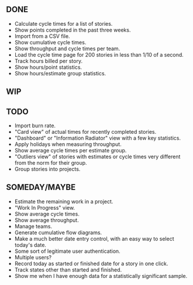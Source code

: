 DONE
----
* Calculate cycle times for a list of stories.
* Show points completed in the past three weeks.
* Import from a CSV file.
* Show cumulative cycle times.
* Show throughput and cycle times per team.
* Load the cycle time page for 200 stories in less than 1/10 of a second.
* Track hours billed per story.
* Show hours/point statistics.
* Show hours/estimate group statistics.

WIP
---

TODO
----
* Import burn rate.
* "Card view" of actual times for recently completed stories.
* "Dashboard" or "Information Radiator" view with a few key statistics.
* Apply holidays when measuring throughput.
* Show average cycle times per estimate group.
* "Outliers view" of stories with estimates or cycle times very different from the norm for their group.
* Group stories into projects.

SOMEDAY/MAYBE
-------------
* Estimate the remaining work in a project.
* "Work In Progress" view.
* Show average cycle times.
* Show average throughput.
* Manage teams.
* Generate cumulative flow diagrams.
* Make a much better date entry control, with an easy way to select today's date.
* Some sort of legitimate user authentication.
* Multiple users?
* Record today as started or finished date for a story in one click.
* Track states other than started and finished.
* Show me when I have enough data for a statistically significant sample.

